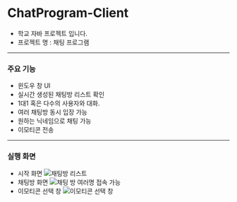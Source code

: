 # ChatProgram-Client
  * 학교 자바 프로젝트 입니다.
  * 프로젝트 명 : 채팅 프로그램
----------------

### 주요 기능
  * 윈도우 창 UI
  * 실시간 생성된 채팅방 리스트 확인
  * 1대1 혹은 다수의 사용자와 대화.
  * 여러 채팅방 동시 입장 가능
  * 원하는 닉네임으로 채팅 가능
  * 이모티콘 전송

----------------

### 실행 화면
  * 시작 화면
![채팅방 리스트](https://user-images.githubusercontent.com/73472675/101281857-f1abc680-3814-11eb-8f2b-a5a626601e27.PNG)
  * 채팅방 화면
![채팅 방 여러명 접속 가능](https://user-images.githubusercontent.com/73472675/101281950-87dfec80-3815-11eb-963f-7bd729dd4616.PNG)
  * 이모티콘 선택 창
![이모티콘 선택 창](https://user-images.githubusercontent.com/73472675/101281953-89a9b000-3815-11eb-83bb-3d7477535bba.PNG)
